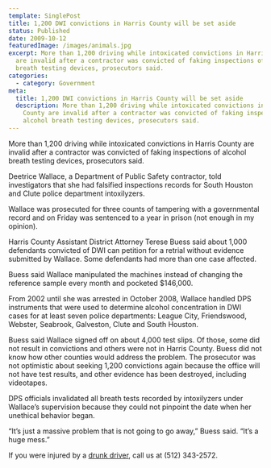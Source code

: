 ```yaml
---
template: SinglePost
title: 1,200 DWI convictions in Harris County will be set aside
status: Published
date: 2009-10-12
featuredImage: /images/animals.jpg
excerpt: More than 1,200 driving while intoxicated convictions in Harris County
  are invalid after a contractor was convicted of faking inspections of alcohol
  breath testing devices, prosecutors said.
categories:
  - category: Government
meta:
  title: 1,200 DWI convictions in Harris County will be set aside
  description: More than 1,200 driving while intoxicated convictions in Harris
    County are invalid after a contractor was convicted of faking inspections of
    alcohol breath testing devices, prosecutors said.
---
```

<!--StartFragment-->

More than 1,200 driving while intoxicated convictions in Harris County are invalid after a contractor was convicted of faking inspections of alcohol breath testing devices, prosecutors said.

Deetrice Wallace, a Department of Public Safety contractor, told investigators that she had falsified inspections records for South Houston and Clute police department intoxilyzers.

Wallace was prosecuted for three counts of tampering with a governmental record and on Friday was sentenced to a year in prison (not enough in my opinion).

Harris County Assistant District Attorney Terese Buess said about 1,000 defendants convicted of DWI can petition for a retrial without evidence submitted by Wallace. Some defendants had more than one case affected.

Buess said Wallace manipulated the machines instead of changing the reference sample every month and pocketed $146,000.

From 2002 until she was arrested in October 2008, Wallace handled DPS instruments that were used to determine alcohol concentration in DWI cases for at least seven police departments: League City, Friendswood, Webster, Seabrook, Galveston, Clute and South Houston.

Buess said Wallace signed off on about 4,000 test slips. Of those, some did not result in convictions and others were not in Harris County. Buess did not know how other counties would address the problem. The prosecutor was not optimistic about seeking 1,200 convictions again because the office will not have test results, and other evidence has been destroyed, including videotapes.

DPS officials invalidated all breath tests recorded by intoxilyzers under Wallace’s supervision because they could not pinpoint the date when her unethical behavior began.

“It’s just a massive problem that is not going to go away,” Buess said. “It’s a huge mess.”

If you were injured by a [drunk driver](https://www.austinaccidentlawyer.com/autoaccidents/drunkaccident.html), call us at (512) 343-2572.

<!--EndFragment-->